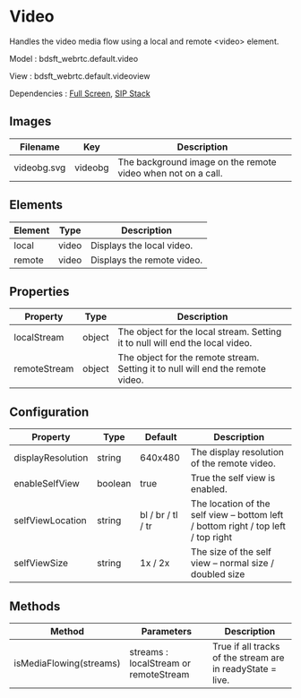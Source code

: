 # Video

Handles the video media flow using a local and remote \<video\> element.

Model : bdsft_webrtc.default.video

View : bdsft_webrtc.default.videoview

Dependencies : [Full Screen](https://github.com/BroadSoft-Xtended/Library-WebRTC-FullScreen), [SIP Stack](https://github.com/BroadSoft-Xtended/Library-WebRTC-SIPStack)

## Images
<a name="images"></a>

Filename     |Key      |Description
-------------|---------|--------------------------------------------------------------
videobg.svg  |videobg  |The background image on the remote video when not on a call.

## Elements
<a name="elements"></a>

Element  |Type   |Description
---------|-------|----------------------------
local    |video  |Displays the local video.
remote   |video  |Displays the remote video.

## Properties
<a name="properties"></a>

Property      |Type    |Description
--------------|--------|---------------------------------------------------------------------------------
localStream   |object  |The object for the local stream. Setting it to null will end the local video.
remoteStream  |object  |The object for the remote stream. Setting it to null will end the remote video.

## Configuration
<a name="configuration"></a>

Property           |Type     |Default            |Description
-------------------|---------|-------------------|-----------------------------------------------------------------------------------
displayResolution  |string   |640x480            |The display resolution of the remote video.
enableSelfView     |boolean  |true               |True the self view is enabled.
selfViewLocation   |string   |bl / br / tl / tr  |The location of the self view – bottom left / bottom right / top left / top right
selfViewSize       |string   |1x / 2x            |The size of the self view – normal size / doubled size

## Methods
<a name="methods"></a>

Method                   |Parameters                             |Description
-------------------------|---------------------------------------|------------------------------------------------------------
isMediaFlowing(streams)  |streams : localStream or remoteStream  |True if all tracks of the stream are in readyState = live.
